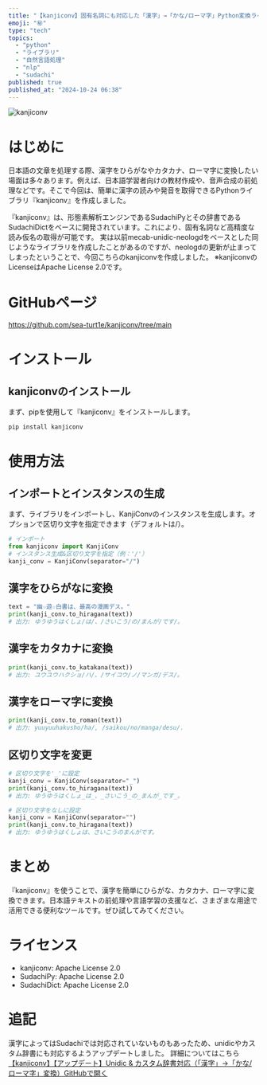 ```yaml
---
title: "【kanjiconv】固有名詞にも対応した「漢字」→「かな/ローマ字」Python変換ライブラリ"
emoji: "㊙️"
type: "tech"
topics:
  - "python"
  - "ライブラリ"
  - "自然言語処理"
  - "nlp"
  - "sudachi"
published: true
published_at: "2024-10-24 06:38"
---
```


![kanjiconv](https://storage.googleapis.com/zenn-user-upload/b29fba0cf6fa-20241026.png)
# はじめに
日本語の文章を処理する際、漢字をひらがなやカタカナ、ローマ字に変換したい場面は多々あります。例えば、日本語学習者向けの教材作成や、音声合成の前処理などです。そこで今回は、簡単に漢字の読みや発音を取得できるPythonライブラリ『kanjiconv』を作成しました。

『kanjiconv』は、形態素解析エンジンであるSudachiPyとその辞書であるSudachiDictをベースに開発されています。これにより、固有名詞など高精度な読み仮名の取得が可能です。
実は以前mecab-unidic-neologdをベースとした同じようなライブラリを作成したことがあるのですが、neologdの更新が止まってしまったということで、今回こちらのkanjiconvを作成しました。
※kanjiconvのLicenseはApache License 2.0です。

# GitHubページ
https://github.com/sea-turt1e/kanjiconv/tree/main

# インストール
## kanjiconvのインストール
まず、pipを使用して『kanjiconv』をインストールします。
```bash
pip install kanjiconv
```

# 使用方法
## インポートとインスタンスの生成
まず、ライブラリをインポートし、KanjiConvのインスタンスを生成します。オプションで区切り文字を指定できます（デフォルトは/）。

```python
# インポート
from kanjiconv import KanjiConv
# インスタンス生成&区切り文字を指定（例：'/'）
kanji_conv = KanjiConv(separator="/")
```

## 漢字をひらがなに変換
```python
text = "幽☆遊☆白書は、最高の漫画デス。"
print(kanji_conv.to_hiragana(text))
# 出力: ゆうゆうはくしょ/は/、/さいこう/の/まんが/です/。
```

## 漢字をカタカナに変換
```python
print(kanji_conv.to_katakana(text))
# 出力: ユウユウハクショ/ハ/、/サイコウ/ノ/マンガ/デス/。
```
## 漢字をローマ字に変換
```python
print(kanji_conv.to_roman(text))
# 出力: yuuyuuhakusho/ha/, /saikou/no/manga/desu/.
```
## 区切り文字を変更
```python
# 区切り文字を'_'に設定
kanji_conv = KanjiConv(separator="_")
print(kanji_conv.to_hiragana(text))
# 出力: ゆうゆうはくしょ_は_、_さいこう_の_まんが_です_。

# 区切り文字をなしに設定
kanji_conv = KanjiConv(separator="")
print(kanji_conv.to_hiragana(text))
# 出力: ゆうゆうはくしょは、さいこうのまんがです。
```

# まとめ
『kanjiconv』を使うことで、漢字を簡単にひらがな、カタカナ、ローマ字に変換できます。日本語テキストの前処理や言語学習の支援など、さまざまな用途で活用できる便利なツールです。ぜひ試してみてください。

# ライセンス
- kanjiconv: Apache License 2.0
- SudachiPy: Apache License 2.0
- SudachiDict: Apache License 2.0

# 追記
漢字によってはSudachiでは対応されていないものもあったため、unidicやカスタム辞書にも対応するようアップデートしました。
詳細についてはこちら
[【kanjiconv】【アップデート】Unidic & カスタム辞書対応（「漢字」→「かな/ローマ字」変換）GitHubで開く](https://zenn.dev/sea_turt1e/articles/22a07436f51248)